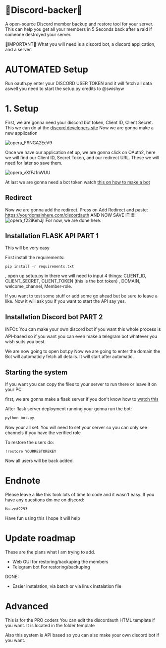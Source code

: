 # 🤑Discord-backer🤑
A open-source Discord member backup and restore tool for your server.
This can help you get all your members in 5 Seconds back after a raid if someone destroyed your server.


🛑IMPORTANT🛑:What you will need is a discord bot, a discord application, and a server.



# AUTOMATED Setup
Run oauth.py enter your DISCORD USER TOKEN and it will fetch all data aswell you need to start the setup.py credits to @swishyw

# 1. Setup
First, we are gonna need your discord bot token, Client ID, Client Secret.
This we can do at the [discord developers site](https://discord.com/developers/applications)
Now we are gonna make a new application

![opera_F9NGA2EeV9](https://user-images.githubusercontent.com/70100389/147709401-feb1c02b-d02f-46df-8fa9-5c89f0f8e590.png)


Once we have our application set up, we are gonna click on OAuth2, here we will find our Client ID, Secret Token, and our redirect URL. These we will need for later so save them.


![opera_vXfFJ1nWUU](https://user-images.githubusercontent.com/70100389/147709519-9332234a-b11f-43cc-abdc-06a970e97389.png)

At last we are gonna need a bot token watch [this on how to make a bot](https://youtu.be/dCkYje6B-io)

## Redirect

Now we are gonna add the redirect. Press on Add Redirect and paste: https://yourdomainhere.com/discordauth
AND NOW SAVE IT!!!!!
![opera_f22iKehJjl](https://user-images.githubusercontent.com/70100389/147709654-c2eb9cb7-6e96-4823-8c46-33add2f3a75c.png)
For now, we are done here.

## Installation FLASK API PART 1
This will be very easy

First install the requirements: 
```
pip install -r requirements.txt
``` 
, open up setup.py in there we will need to input 4 things: CLIENT_ID, CLIENT_SECRET, CLIENT_TOKEN (this is the bot token) , DOMAIN, welcome_channel, Member-role. 


If you want to test some stuff or add some go ahead but be sure to leave a like.
Now it will ask you if you want to start the API say yes.

## Installation Discord bot PART 2
INFO❗: You can make your own discord bot if you want this whole process is API-based so if you want you can even make a telegram bot whatever you wish suits you best.

We are now going to open bot.py
Now we are going to enter the domain the Bot will automaticly fetch all details. It will start after automatic.

## Starting the system
If you want you can copy the files to your server to run there or leave it on your PC


first, we are gonna make a flask server if you don't know how to [watch this](https://www.youtube.com/watch?v=goToXTC96Co&t=3266s) 


After flask server deployment running your gonna run the bot:
```bash
python bot.py
```

Now your all set.
You will need to set your server so you can only see channels if you have the verified role

To restore the users do:
```
!restore YOURRESTOREKEY
```
Now all users will be back added.

# Endnote
Please leave a like this took lots of time to code and it wasn't easy.
If you have any questions dm me on discord:
```
Ha̶ze#2293
```

Have fun using this I hope it will help

# Update roadmap
These are the plans what I am trying to add.

- Web GUI for restoring/backuping the members
- Telegram bot For restoring/backuping

DONE:
- Easier instalation, via batch or via linux instalation file

# Advanced
This is for the PRO coders
You can edit the discordauth HTML template if you want. It is located in the folder template

Also this system is API based so you can also make your own discord bot if you want.
